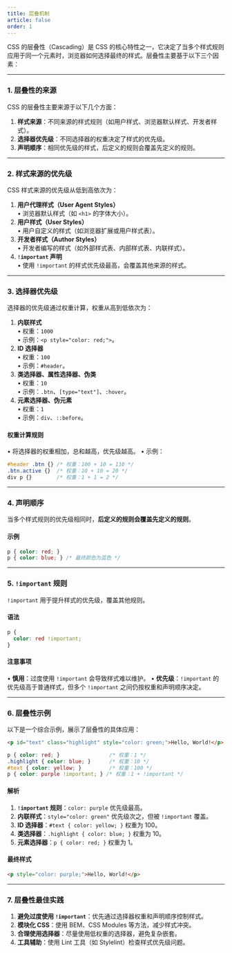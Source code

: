 ```yaml
---
title: 层叠机制
article: false
order: 1
---
```


CSS 的层叠性（Cascading）是 CSS 的核心特性之一，它决定了当多个样式规则应用于同一个元素时，浏览器如何选择最终的样式。层叠性主要基于以下三个因素：

---

### **1. 层叠性的来源**
CSS 的层叠性主要来源于以下几个方面：
1. **样式来源**：不同来源的样式规则（如用户样式、浏览器默认样式、开发者样式）。
2. **选择器优先级**：不同选择器的权重决定了样式的优先级。
3. **声明顺序**：相同优先级的样式，后定义的规则会覆盖先定义的规则。

---

### **2. 样式来源的优先级**
CSS 样式来源的优先级从低到高依次为：
1. **用户代理样式（User Agent Styles）**  
   • 浏览器默认样式（如 `<h1>` 的字体大小）。
2. **用户样式（User Styles）**  
   • 用户自定义的样式（如浏览器扩展或用户样式表）。
3. **开发者样式（Author Styles）**  
   • 开发者编写的样式（如外部样式表、内部样式表、内联样式）。
4. **`!important` 声明**  
   • 使用 `!important` 的样式优先级最高，会覆盖其他来源的样式。

---

### **3. 选择器优先级**
选择器的优先级通过权重计算，权重从高到低依次为：
1. **内联样式**  
   • 权重：`1000`  
   • 示例：`<p style="color: red;">`。
2. **ID 选择器**  
   • 权重：`100`  
   • 示例：`#header`。
3. **类选择器、属性选择器、伪类**  
   • 权重：`10`  
   • 示例：`.btn`、`[type="text"]`、`:hover`。
4. **元素选择器、伪元素**  
   • 权重：`1`  
   • 示例：`div`、`::before`。

#### **权重计算规则**
• 将选择器的权重相加，总和越高，优先级越高。
• 示例：  
  ```css
  #header .btn {} /* 权重：100 + 10 = 110 */
  .btn.active {}  /* 权重：10 + 10 = 20 */
  div p {}        /* 权重：1 + 1 = 2 */
  ```

---

### **4. 声明顺序**
当多个样式规则的优先级相同时，**后定义的规则会覆盖先定义的规则**。

#### **示例**
```css
p { color: red; }
p { color: blue; } /* 最终颜色为蓝色 */
```

---

### **5. `!important` 规则**
`!important` 用于提升样式的优先级，覆盖其他规则。

#### **语法**
```css
p {
  color: red !important;
}
```

#### **注意事项**
• **慎用**：过度使用 `!important` 会导致样式难以维护。
• **优先级**：`!important` 的优先级高于普通样式，但多个 `!important` 之间仍按权重和声明顺序决定。

---

### **6. 层叠性示例**
以下是一个综合示例，展示了层叠性的具体应用：

```html
<p id="text" class="highlight" style="color: green;">Hello, World!</p>
```

```css
p { color: red; }                /* 权重：1 */
.highlight { color: blue; }      /* 权重：10 */
#text { color: yellow; }         /* 权重：100 */
p { color: purple !important; } /* 权重：1 + !important */
```

#### **解析**
1. **`!important` 规则**：`color: purple` 优先级最高。
2. **内联样式**：`style="color: green"` 优先级次之，但被 `!important` 覆盖。
3. **ID 选择器**：`#text { color: yellow; }` 权重为 100。
4. **类选择器**：`.highlight { color: blue; }` 权重为 10。
5. **元素选择器**：`p { color: red; }` 权重为 1。

#### **最终样式**
```html
<p style="color: purple;">Hello, World!</p>
```

---

### **7. 层叠性最佳实践**
1. **避免过度使用 `!important`**：优先通过选择器权重和声明顺序控制样式。
2. **模块化 CSS**：使用 BEM、CSS Modules 等方法，减少样式冲突。
3. **合理使用选择器**：尽量使用低权重的选择器，避免复杂嵌套。
4. **工具辅助**：使用 Lint 工具（如 Stylelint）检查样式优先级问题。

